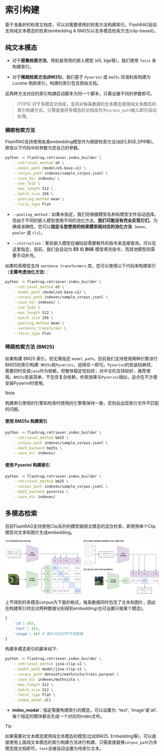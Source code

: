 # 索引构建

基于准备好的检索文档库，可以对需要使用的检索方法构建索引。FlashRAG目前支持纯文本模态的检索(embedding & BM25)以及多模态检索方法(clip-based)。

## 纯文本模态

* 对于**密集检索方法**，特别是常用的嵌入模型 (e5, bge等)，我们使用 `faiss` 来构建索引。

* 对于**稀疏检索方法(BM25)**，我们基于 `Pyserini` 或 `bm25s` 将语料库构建为 Lucene 倒排索引。构建的索引包含原始文档。

这两种方法对应的索引构建启动脚本为同一个脚本，只需设置不同的参数即可。

> [!TIPS]
> 对于多模态文档库，支持对每条数据的文本模态使用纯文本模态的索引构建方式。只需直接将多模态的文档库作为`corpus_path`输入即可自动处理。

### 稠密检索方法

FlashRAG支持使用各类embedding模型作为稠密检索方法(如E5,BGE,DPR等)，修改以下代码中的参数为您自己的参数。

```bash
python -m flashrag.retriever.index_builder \
    --retrieval_method e5 \
    --model_path /model/e5-base-v2/ \
    --corpus_path indexes/sample_corpus.jsonl \
    --save_dir indexes/ \
    --use_fp16 \
    --max_length 512 \
    --batch_size 256 \
    --pooling_method mean \
    --faiss_type Flat 
```

* `--pooling_method`：如果未指定，我们将根据模型名称和模型文件自动选择。但由于不同的嵌入模型使用不同的池化方法，**我们可能没有完全实现它们**。为确保准确性，您可以**指定与您使用的检索模型相对应的池化方法**（`mean`、`pooler` 或 `cls`）。

* `--instruction`：某些嵌入模型在编码前需要额外的指令来连接查询，可以在这里指定。目前，我们会自动为 **E5** 和 **BGE** 模型填充指令，而其他模型则需要手动补充。

如果检索模型支持 `sentence transformers` 库，您可以使用以下代码来构建索引（**无需考虑池化方法**）：

```bash
python -m flashrag.retriever.index_builder \
    --retrieval_method e5 \
    --model_path /model/e5-base-v2/ \
    --corpus_path indexes/sample_corpus.jsonl \
    --save_dir indexes/ \
    --use_fp16 \
    --max_length 512 \
    --batch_size 256 \
    --pooling_method mean \
    --sentence_transformer \
    --faiss_type Flat 
```

### 稀疏检索方法 (BM25)

如果构建 BM25 索引，则无需指定 `model_path`。目前我们支持使用两种引擎进行BM25的索引构建: `BM25s`和`Pyserini`，选择任一即可。`Pyserini`的安装较麻烦，需要同时安装`java`作为依赖，但整体稳定性较好，对中文的支持较好，推荐使用。`BM25s`安装简单，不包含复杂依赖，检索效果与`Pyserini`相似，适合在不方便安装Pyserini时使用。

> [!NOTE]
> 构建索引使用的引擎和检索时使用的引擎需保持一致，否则会出现索引文件不匹配的问题。


#### 使用 BM25s 构建索引

```bash
python -m flashrag.retriever.index_builder \
    --retrieval_method bm25 \
    --corpus_path indexes/sample_corpus.jsonl \
    --bm25_backend bm25s \
    --save_dir indexes/ 
```

#### 使用 Pyserini 构建索引

```bash
python -m flashrag.retriever.index_builder \
    --retrieval_method bm25 \
    --corpus_path indexes/sample_corpus.jsonl \
    --bm25_backend pyserini \
    --save_dir indexes/ 
```

## 多模态检索

目前FlashRAG支持使用Clip系列的模型做图文模态的混合检索，即使用单个Clip模型对文本和图片生成embedding。

![](../asset/CLIP.png)

上节得到的多模态corpus为下面的格式，每条数据同时包含了文本和图片，因此在构建索引时会对两种数据分别得到embedding(也可设置只做某个模态)。

```python
{
    'id': str,
    'text': str,
    'image': str # 图片对应的字节流数据
}
```

构建多模态索引的脚本如下:

```bash
python -m flashrag.retriever.index_builder \
    --retrieval_method jina-clip-v2 \
    --model_path model/jina-clip-v2 \
    --corpus_path datasets/mathvista/train.parquet \
    --save_dir indexes/mathvista \
    --max_length 512 \
    --batch_size 512 \
    --faiss_type Flat \
    --index_modal all
```

* **index_modal**：指定需要构建索引的模态，可以设置为: 'text', 'image'或'all'. 每个指定的模块都会生成一个对应的index文件。

> [!TIP]
> 如果需要对文本模态使用纯文本模态的模型(比如BM25, Embedding等)，可以直接使用上面纯文本模态的索引构建方法进行构建。只需直接替换`corpus_path`为多模态我文档即可，`text`会被自动设置为待索引文本。




